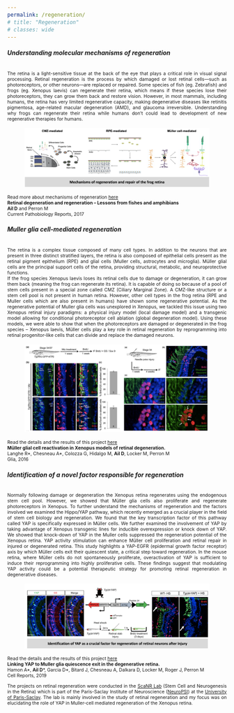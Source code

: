 ```yaml
---
permalink: /regeneration/
# title: "Regeneration"
# classes: wide
---
```


<h6><b>Understanding molecular mechanisms of regeneration</b></h6>

<p align="justify" style="font-size:0.75em">
The retina is a light-sensitive tissue at the back of the eye that plays a critical role in visual signal processing. Retinal regeneration is the process by which damaged or lost retinal cells—such as photoreceptors, or other neurons—are replaced or repaired. Some species of fish (eg. Zebrafish) and frogs (eg. Xenopus laevis) can regenerate their retina, which means if these species lose their photoreceptors, they can grow them back and restore vision. However, in most mammals, including humans, the retina has very limited regenerative capacity, making degenerative diseases like retinitis pigmentosa, age-related macular degeneration (AMD), and glaucoma irreversible. Understanding why frogs can regenerate their retina while humans don’t could lead to development of new regenerative therapies for humans. 
</p>

<figure>
<img src="/assets/images/regeneration1.png">
</figure>

<p align="justify" style="font-size:0.75em">
Read more about mechanisms of regeneration <a href="10.1007/s40139-017-0127-9">here</a> <br>
<b>Retinal degeneration and regeneration – Lessons from fishes and amphibians</b> <br>
<b>Ail D</b> and Perron M <br>
Current Pathobiology Reports, 2017
</p>

<h6><b>Muller glia cell-mediated regeneration</b></h6>

<p align="justify" style="font-size:0.75em">
The retina is a complex tissue composed of many cell types. In addition to the neurons that are present in three distinct stratified layers, the retina is also composed of epithelial cells present as the retinal pigment epithelium (RPE) and glial cells (Muller cells, astrocytes and microglia). Müller glial cells are the principal support cells of the retina, providing structural, metabolic, and neuroprotective functions. <br>
If the frog species Xenopus laevis loses its retinal cells due to damage or degeneration, it can grow them back (meaning the frog can regenerate its retina). It is capable of doing so because of a pool of stem cells present in a special zone called CMZ (Ciliary Marginal Zone). A CMZ-like structure or a stem cell pool is not present in human retina. However, other cell types in the frog retina (RPE and Muller cells which are also present in humans) have shown some regenerative potential. As the regenerative potential of Muller glia cells was unexplored in Xenopus, we tackled this issue using two Xenopus retinal injury paradigms: a physical injury model (local damage model) and a transgenic model allowing for conditional photoreceptor cell ablation (global degeneration model). Using these models, we were able to show that when the photoreceptors are damaged or degenerated in the frog species – Xenopus laevis, Müller cells play a key role in retinal regeneration by reprogramming into retinal progenitor-like cells that can divide and replace the damaged neurons. 
</p>

<figure>
    <img src="/assets/images/regeneration2.png">
</figure>

<p align="justify" style="font-size:0.75em">
Read the details and the results of this project <a href="10.1002/glia.23165">here</a> <br>
<b>Müller glial cell reactivation in Xenopus models of retinal degeneration.</b> <br>
Langhe R*, Chesneau A*, Colozza G, Hidalgo M, <b>Ail D</b>, Locker M, Perron M <br>
Glia, 2016
</p>

<h6><b>Identification of a novel factor responsible for regeneration</b></h6>

<p align="justify" style="font-size:0.75em">
Normally following damage or degeneration the Xenopus retina regenerates using the endogenous stem cell pool. However, we showed that Müller glia cells also proliferate and regenerate photoreceptors in Xenopus. To further understand the mechanisms of regeneration and the factors involved we examined the Hippo/YAP pathway, which recently emerged as a crucial player in the field of stem cell biology and regeneration. We found that the key transcription factor of this pathway called YAP is specifically expressed in Müller cells. We further examined the involvement of YAP by taking advantage of Xenopus transgenic lines for inducible overexpression or knock down of YAP. We showed that knock-down of YAP in the Muller cells suppressed the regeneration potential of the Xenopus retina. YAP activity stimulation can enhance Müller cell proliferation and retinal repair in injured or degenerated retina. This study highlights a YAP-EGFR (epidermal growth factor receptor) axis by which Müller cells exit their quiescent state, a critical step toward regeneration. In the mouse retina, where Müller cells do not spontaneously proliferate, overactivation of YAP is sufficient to induce their reprogramming into highly proliferative cells. These findings suggest that modulating YAP activity could be a potential therapeutic strategy for promoting retinal regeneration in degenerative diseases.
</p>

<figure>
<img src="/assets/images/regeneration3.png">
</figure>

<p align="justify" style="font-size:0.75em">
Read the details and the results of this project <a href="10.1016/j.celrep.2019.04.045">here</a> <br>
<b>Linking YAP to Muller glia quiescence exit in the degenerative retina.</b> <br>
Hamon A*, <b>Ail D</b>*, Garcia D*, Bitard J, Chesneau A, Dalkara D, Locker M, Roger J, Perron M <br>
Cell Reports, 2019
</p>

<p align="justify" style="font-size:0.75em">
The projects on retinal regeneration were conducted in the <a href="https://neuropsi.cnrs.fr/en/departments/decs/group-leader-muriel-perron/">ScaNR Lab</a> (Stem Cell and Neurogenesis in the Retina) which is part of the Paris-Saclay Institute of Neuroscience (<a href="https://neuropsi.cnrs.fr/en/homepage/">NeuroPSI</a>) at the <a href="https://www.universite-paris-saclay.fr/en">University of Paris-Saclay</a>. The lab is mainly involved in the study of retinal regeneration and my focus was on elucidating the role of YAP in Muller-cell mediated regeneration of the Xenopus retina. 
</p>






